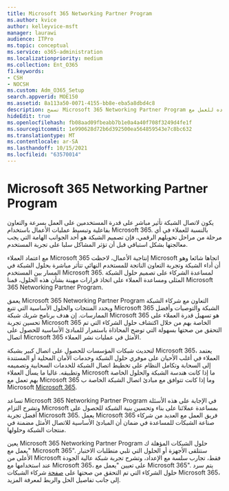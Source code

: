 ```yaml
---
title: Microsoft 365 Networking Partner Program
ms.author: kvice
author: kelleyvice-msft
manager: laurawi
audience: ITPro
ms.topic: conceptual
ms.service: o365-administration
ms.localizationpriority: medium
ms.collection: Ent_O365
f1.keywords:
- CSH
- NOCSH
ms.custom: Adm_O365_Setup
search.appverid: MOE150
ms.assetid: 8a113a50-0071-4155-bb8e-eba5a8dbd4c8
description: تسمح Microsoft 365 Networking Partner Program جهازك بأن يتم اعتماده للعمل مع Microsoft 365.
hideEdit: true
ms.openlocfilehash: fb08aad09fbeabb7b1e0a4a40f708f3249d4fe1f
ms.sourcegitcommit: 1e990628d72b6d392500ea564859543e7c8bc632
ms.translationtype: MT
ms.contentlocale: ar-SA
ms.lasthandoff: 10/15/2021
ms.locfileid: "63570014"
---
```

# <a name="microsoft-365-networking-partner-program"></a>Microsoft 365 Networking Partner Program

يكون لاتصال الشبكة تأثير مباشر على قدرة المستخدمين على العمل بسرعة والتعاون بفاعلية وتبسيط عمليات الأعمال باستخدام Microsoft 365. بالنسبة للعملاء في أي مرحلة من مراحل تحويلهم الرقمي، فإن تصميم الشبكة هو أحد الجوانب الهامة التي يجب معالجتها بشكل استباقي قبل أن تؤثر المشاكل سلبا على تجربة المستخدم.

مع اعتماد العملاء Microsoft 365 إنتاجية الأعمال، لاحظت Microsoft اتجاها شائعا وهو أن أداء الشبكة وتجربة التعاون الناتجة للمستخدم النهائي تتأثر مباشرة بحلول الشبكة في المسار بين المستخدم Microsoft 365. لمساعدة الشركاء على تصميم حلول الشبكة المثلى ومساعدة العملاء على اتخاذ قرارات مهينة بشأن هذه الحلول، قمنا Microsoft 365 Networking Partner Program.

يعمق Microsoft 365 Networking Partner Program التعاون مع شركاء الشبكة ويحدد المنتجات والحلول الأساسية التي تتبع Microsoft 365 الشبكة والتوصيات وأفضل الممارسات. إن هدف برنامج شريك شبكة Microsoft 365 هو تسهيل قدرة العملاء على تحسين تجربة Microsoft 365 الخاصة بهم من خلال اكتشاف حلول الشركاء التي تم التحقق من صحتها بسهولة التي توضح المحاذاة باستمرار للمبادئ الأساسية للحصول على اتصال Microsoft 365 الأمثل في عمليات نشر العملاء.

لتحديث شبكات المؤسسات للحصول على اتصال كبير بشبكة Microsoft 365، يعتمد العملاء في أغلب الأحيان على موفري حلول الشبكة وخدمات الأمان المحلية أو المستندة إلى السحابة وتكامل النظام على تخطيط اتصال الشبكة للخدمات السحابية وتصميمه وتطبيقه. غالبا ما يسأل العملاء Microsoft ما إذا كانت هندسة الشبكة والحلول الخاصة بهم تعمل مع Microsoft 365 وما إذا كانت تتوافق مع مبادئ اتصال الشبكة الخاصة ب Microsoft [Microsoft 365](./microsoft-365-network-connectivity-principles.md).

تساعد Microsoft 365 Networking Partner Program في الإجابة على هذه الأسئلة وتشرح التزام Microsoft بمساعدة عملائنا على بناء وتحسين بنية الشبكة للحصول على أفضل تجربة Microsoft 365. يعمل Microsoft 365 فريق العمل مع العديد من شركاء صناعة الشبكات للمساعدة في ضمان أن المبادئ الأساسية للاتصال الأمثل مضمنة في منتجات الشبكة وحلولها.

يعين Microsoft 365 Networking Partner Program حلول الشبكات المؤهلة ك "يعمل مع Microsoft 365". ستتلقى الأجهزة أو الحلول التي تلبي متطلبات الاختبار الأعلى من Microsoft فقط، تجارب سلسة مع الإعداد، وتشرح تجربة شبكة عالية الجودة عند استخدامها مع Microsoft 365، على تعيين "يعمل مع Microsoft 365". يتم سرد حلول الشركاء التي تم التحقق من صحتها على [صفحة](https://cloudpartners.transform.microsoft.com/m365networkingpartners) شركاء الشبكات Microsoft 365، إلى جانب تفاصيل الحل والربط لمعرفة المزيد.
